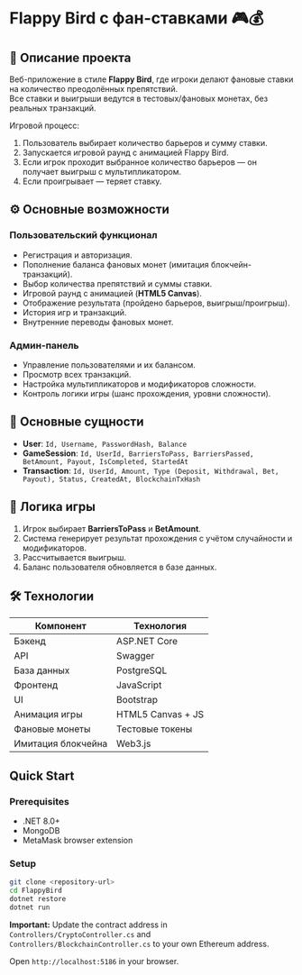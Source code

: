 # Flappy Bird с фан-ставками 🎮💰

## 📌 Описание проекта

Веб-приложение в стиле **Flappy Bird**, где игроки делают фановые ставки на количество преодолённых препятствий.  
Все ставки и выигрыши ведутся в тестовых/фановых монетах, без реальных транзакций.

Игровой процесс:

1. Пользователь выбирает количество барьеров и сумму ставки.
2. Запускается игровой раунд с анимацией Flappy Bird.
3. Если игрок проходит выбранное количество барьеров — он получает выигрыш с мультипликатором.
4. Если проигрывает — теряет ставку.

## ⚙️ Основные возможности

### Пользовательский функционал

- Регистрация и авторизация.
- Пополнение баланса фановых монет (имитация блокчейн-транзакций).
- Выбор количества препятствий и суммы ставки.
- Игровой раунд с анимацией (**HTML5 Canvas**).
- Отображение результата (пройдено барьеров, выигрыш/проигрыш).
- История игр и транзакций.
- Внутренние переводы фановых монет.

### Админ-панель

- Управление пользователями и их балансом.
- Просмотр всех транзакций.
- Настройка мультипликаторов и модификаторов сложности.
- Контроль логики игры (шанс прохождения, уровни сложности).

## 🧩 Основные сущности

- **User**: `Id, Username, PasswordHash, Balance`
- **GameSession**: `Id, UserId, BarriersToPass, BarriersPassed, BetAmount, Payout, IsCompleted, StartedAt`
- **Transaction**: `Id, UserId, Amount, Type (Deposit, Withdrawal, Bet, Payout), Status, CreatedAt, BlockchainTxHash`

## 🎲 Логика игры

1. Игрок выбирает **BarriersToPass** и **BetAmount**.
2. Система генерирует результат прохождения с учётом случайности и модификаторов.
3. Рассчитывается выигрыш.
4. Баланс пользователя обновляется в базе данных.

## 🛠️ Технологии

| Компонент          | Технология        |
| ------------------ | ----------------- |
| Бэкенд             | ASP.NET Core      |
| API                | Swagger           |
| База данных        | PostgreSQL        |
| Фронтенд           | JavaScript        |
| UI                 | Bootstrap         |
| Анимация игры      | HTML5 Canvas + JS |
| Фановые монеты     | Тестовые токены   |
| Имитация блокчейна | Web3.js           |

## Quick Start

### Prerequisites

- .NET 8.0+
- MongoDB
- MetaMask browser extension

### Setup

```bash
git clone <repository-url>
cd FlappyBird
dotnet restore
dotnet run
```

**Important:** Update the contract address in `Controllers/CryptoController.cs` and `Controllers/BlockchainController.cs` to your own Ethereum address.

Open `http://localhost:5186` in your browser.
